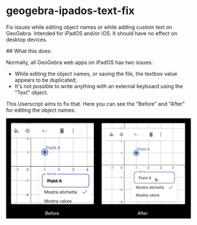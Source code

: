 # geogebra-ipados-text-fix

Fix issues while editing object names or while adding custom text on GeoGebra. Intended for iPadOS and/or iOS. It should have no effect on desktop devices.

## What this does:

Normally, all GeoGebra web apps on iPadOS has two issues:

- While editing the object names, or saving the file, the textbox value appears to be duplicated;
- It's not possible to write anything with an external keyboard using the "Text" object.

This Userscript aims to fix that. Here you can see the "Before" and "After" for editing the object names:

![Duplicate text fix image](./readme_image.jpg)